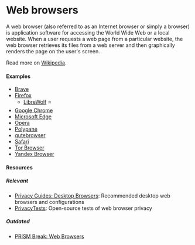 # Web browsers

A web browser (also referred to as an Internet browser or simply a browser) is application software for accessing the World Wide Web or a local website. When a user requests a web page from a particular website, the web browser retrieves its files from a web server and then graphically renders the page on the user's screen.

Read more on [Wikipedia](https://en.wikipedia.org/wiki/Web_browser).

#### Examples
- [Brave](https://brave.com)
- [Firefox](https://www.mozilla.org/en-US/firefox/new)
    - [LibreWolf](https://librewolf.net) ⭐
- [Google Chrome](https://www.google.com/chrome)
- [Microsoft Edge](https://www.microsoft.com/en-us/edge)
- [Opera](https://www.opera.com/browsers/opera)
- [Polypane](https://polypane.app)
- [qutebrowser](https://www.qutebrowser.org)
- [Safari](https://www.apple.com/safari)
- [Tor Browser](https://www.torproject.org)
- [Yandex Browser](https://browser.yandex.com)

#### Resources

##### Relevant
- [Privacy Guides: Desktop Browsers](https://www.privacyguides.org/desktop-browsers): Recommended desktop web browsers and configurations
- [PrivacyTests](https://privacytests.org): Open-source tests of web browser privacy

##### Outdated
- [PRISM Break: Web Browsers](https://prism-break.org/en/all/#web-browsers)
